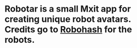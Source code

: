 # Robotar is a small Mxit app for creating unique robot avatars. Credits go to [Robohash](http://robohash.org/) for the robots.
